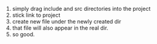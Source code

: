 1. simply drag include and src directories into the project
2. stick link to project
3. create new file under the newly created dir
4. that file will also appear in the real dir.
5. so good.